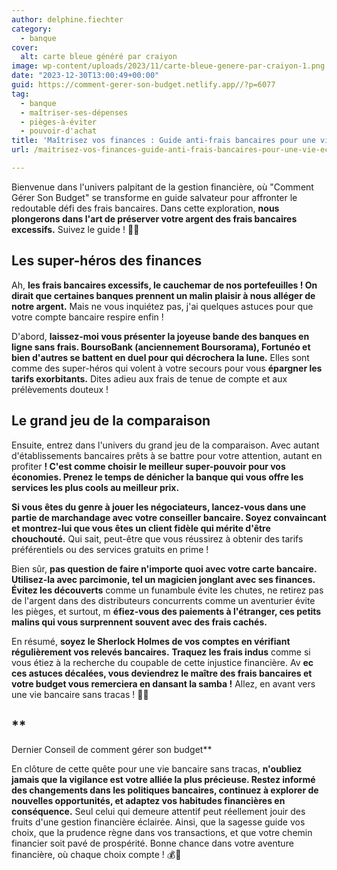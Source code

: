```yaml
---
author: delphine.fiechter
category:
  - banque
cover:
  alt: carte bleue généré par craiyon
image: wp-content/uploads/2023/11/carte-bleue-genere-par-craiyon-1.png
date: "2023-12-30T13:00:49+00:00"
guid: https://comment-gerer-son-budget.netlify.app//?p=6077
tag:
  - banque
  - maîtriser-ses-dépenses
  - pièges-à-éviter
  - pouvoir-d'achat
title: 'Maîtrisez vos finances : Guide anti-frais bancaires pour une vie économique sans tracas !'
url: /maitrisez-vos-finances-guide-anti-frais-bancaires-pour-une-vie-economique-sans-tracas/

---
```

Bienvenue dans l'univers palpitant de la gestion financière, où "Comment Gérer Son Budget" se transforme en guide salvateur pour affronter le redoutable défi des frais bancaires. Dans cette exploration, **nous plongerons dans l'art de préserver votre argent des frais bancaires excessifs.** Suivez le guide ! 🚀💸

## **Les super-héros des finances**

Ah, **les frais bancaires excessifs, le cauchemar de nos portefeuilles ! On dirait que certaines banques prennent un malin plaisir à nous alléger de notre argent.** Mais ne vous inquiétez pas, j'ai quelques astuces pour que votre compte bancaire respire enfin !

D'abord, **laissez-moi vous présenter la joyeuse bande des banques en ligne sans frais. BoursoBank (anciennement Boursorama), Fortunéo et bien d'autres se battent en duel pour qui décrochera la lune.** Elles sont comme des super-héros qui volent à votre secours pour vous **épargner les tarifs exorbitants.** Dites adieu aux frais de tenue de compte et aux prélèvements douteux !

## **Le grand jeu de la comparaison**

Ensuite, entrez dans l'univers du grand jeu de la comparaison. Avec autant d'établissements bancaires prêts à se battre pour votre attention, autant en profiter **! C'est comme choisir le meilleur super-pouvoir pour vos économies. Prenez le temps de dénicher la banque qui vous offre les services les plus cools au meilleur prix.**

**Si vous êtes du genre à jouer les négociateurs, lancez-vous dans une partie de marchandage avec votre conseiller bancaire. Soyez convaincant et montrez-lui que vous êtes un client fidèle qui mérite d'être chouchouté.** Qui sait, peut-être que vous réussirez à obtenir des tarifs préférentiels ou des services gratuits en prime !

Bien sûr, **pas question de faire n'importe quoi avec votre carte bancaire. Utilisez-la avec parcimonie, tel un magicien jonglant avec ses finances. Évitez les découverts** comme un funambule évite les chutes, ne retirez pas de l'argent dans des distributeurs concurrents comme un aventurier évite les pièges, et surtout, m **éfiez-vous des paiements à l'étranger, ces petits malins qui vous surprennent souvent avec des frais cachés.**

En résumé, **soyez le Sherlock Holmes de vos comptes en vérifiant régulièrement vos relevés bancaires.** **Traquez les frais indus** comme si vous étiez à la recherche du coupable de cette injustice financière. Av **ec ces astuces décalées, vous deviendrez le maître des frais bancaires et votre budget vous remerciera en dansant la samba !** Allez, en avant vers une vie bancaire sans tracas ! 💃🎉

## **  
Dernier Conseil de comment gérer son budget**

En clôture de cette quête pour une vie bancaire sans tracas, **n'oubliez jamais que la vigilance est votre alliée la plus précieuse. Restez informé des changements dans les politiques bancaires, continuez à explorer de nouvelles opportunités, et adaptez vos habitudes financières en conséquence.** Seul celui qui demeure attentif peut réellement jouir des fruits d'une gestion financière éclairée. Ainsi, que la sagesse guide vos choix, que la prudence règne dans vos transactions, et que votre chemin financier soit pavé de prospérité. Bonne chance dans votre aventure financière, où chaque choix compte ! 💰🌟
